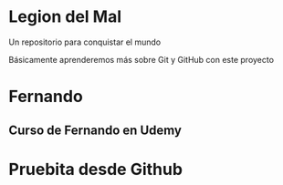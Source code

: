 # Legion del Mal
Un repositorio para conquistar el mundo

Básicamente aprenderemos más sobre Git y GitHub con este proyecto


# Fernando


## Curso de Fernando en Udemy

# Pruebita desde Github
